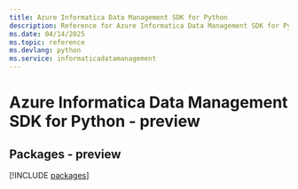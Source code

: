```yaml
---
title: Azure Informatica Data Management SDK for Python
description: Reference for Azure Informatica Data Management SDK for Python
ms.date: 04/14/2025
ms.topic: reference
ms.devlang: python
ms.service: informaticadatamanagement
---
```

# Azure Informatica Data Management SDK for Python - preview
## Packages - preview
[!INCLUDE [packages](informatica-data-management-index.md)]
